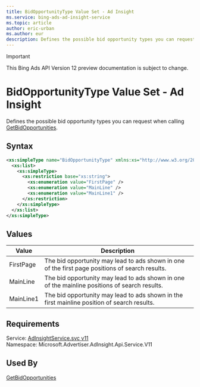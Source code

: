 ```yaml
---
title: BidOpportunityType Value Set - Ad Insight
ms.service: bing-ads-ad-insight-service
ms.topic: article
author: eric-urban
ms.author: eur
description: Defines the possible bid opportunity types you can request when calling GetBidOpportunities.
---
```

> [!IMPORTANT]
> This Bing Ads API Version 12 preview documentation is subject to change.

# BidOpportunityType Value Set - Ad Insight
Defines the possible bid opportunity types you can request when calling [GetBidOpportunities](../ad-insight-service/getbidopportunities.md).

## Syntax
```xml
<xs:simpleType name="BidOpportunityType" xmlns:xs="http://www.w3.org/2001/XMLSchema">
  <xs:list>
    <xs:simpleType>
      <xs:restriction base="xs:string">
        <xs:enumeration value="FirstPage" />
        <xs:enumeration value="MainLine" />
        <xs:enumeration value="MainLine1" />
      </xs:restriction>
    </xs:simpleType>
  </xs:list>
</xs:simpleType>
```

## <a name="values"></a>Values

|Value|Description|
|-----------|---------------|
|<a name="firstpage"></a>FirstPage|The bid opportunity may lead to ads shown in one of the first page positions of search results.|
|<a name="mainline"></a>MainLine|The bid opportunity may lead to ads shown in one of the mainline positions of search results.|
|<a name="mainline1"></a>MainLine1|The bid opportunity may lead to ads shown in the first mainline position of search results.|

## Requirements
Service: [AdInsightService.svc v11](https://adinsight.api.bingads.microsoft.com/Api/Advertiser/AdInsight/v11/AdInsightService.svc)  
Namespace: Microsoft.Advertiser.AdInsight.Api.Service.V11  

## Used By
[GetBidOpportunities](getbidopportunities.md)  
